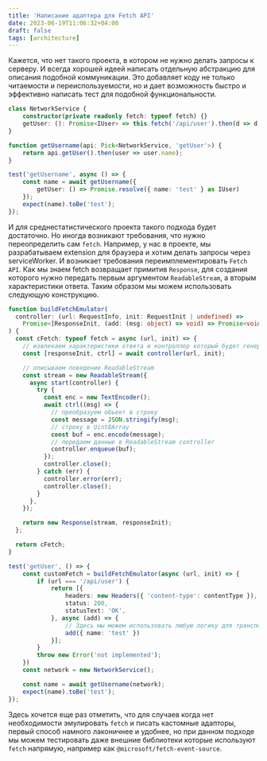 ```yaml
---
title: 'Написание адаптера для Fetch API'
date: 2023-06-19T11:06:32+04:00
draft: false
tags: [architecture]
---
```


Кажется, что нет такого проекта, в котором не нужно делать запросы к серверу. И всегда хорошей идеей написать отдельную абстракцию для описания подобной коммуникации. Это добавляет коду не только читаемости и переиспользуемости, но и дает возможность быстро и эффективно написать тест для подобной функциональности.

```ts
class NetworkService {
    constructor(private readonly fetch: typeof fetch) {}
    getUser: (): Promise<IUser> => this.fetch('/api/user').then(d => d.json())
}

function getUsername(api: Pick<NetworkService, 'getUser'>) {
    return api.getUser().then(user => user.name);
}

test('getUsername', async () => {
    const name = await getUsername({
        getUser: () => Promise.resolve({ name: 'test' } as IUser)
    });
    expect(name).toBe('test');
});
```

И для среднестатистического проекта такого подхода будет достаточно. Но иногда возникают требования, что нужно переопределить сам `fetch`. Например, у нас в проекте, мы разрабатываем extension для браузера и хотим делать запросы через serviceWorker. И возникает требования переимплементировать `Fetch API`. Как мы знаем fetch возвращает примитив `Response`, для создания которого нужно передать первым аргументом `ReadableStream`, а вторым характеристики ответа. Таким образом мы можем использовать следующую конструкцию.

```ts
function buildFetchEmulator(
  controller: (url: RequestInfo, init: RequestInit | undefined) =>
    Promise<[ResponseInit, (add: (msg: object) => void) => Promise<void>]>
) {
  const cFetch: typeof fetch = async (url, init) => {
    // извлекаем характеристики ответа и контроллер который будет генерировать данные
    const [responseInit, ctrl] = await controller(url, init);

    // описываем поведение ReadableStream
    const stream = new ReadableStream({
      async start(controller) {
        try {
          const enc = new TextEncoder();
          await ctrl((msg) => {
            // преобразуем обьект в строку
            const message = JSON.stringify(msg);
            // строку в Uint8Array
            const buf = enc.encode(message);
            // передаем данные в ReadableStream controller
            controller.enqueue(buf);
          });
          controller.close();
        } catch (err) {
          controller.error(err);
          controller.close();
        }
      },
    });

    return new Response(stream, responseInit);
  };

  return cFetch;
}

test('getUser', () => {
    const customFetch = buildFetchEmulator(async (url, init) => {
        if (url === '/api/user') {
            return [{
                headers: new Headers({ 'content-type': contentType }),
                status: 200,
                statusText: 'OK',
            }, async (add) => {
                // Здесь мы можем использовать любую логику для транспорта данных
                add({ name: 'test' })
            }];
        }
        throw new Error('not implemented');
    })
    const network = new NetworkService();

    const name = await getUsername(network);
    expect(name).toBe('test');
});
```

Здесь хочется еще раз отметить, что для случаев когда нет необходимости эмулировать `fetch`  и писать кастомные адапторы, первый способ намного лаконичнее и удобнее, но при данном подходе мы можем тестировать даже внешние библиотеки которые используют `fetch` напрямую, например как `@microsoft/fetch-event-source`.
